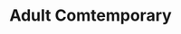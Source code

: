 ---
ee_id_show: '218'
title: Adult Comtemporary
url: adult-comtemporary
live_url:
year: '2008'
venue: Team Gallery
state_country: New York
pitch: A bunch of random stuff, .... first time I tried making on of my Photoshop
  Gradient Demonstrations super <i>HUGE</i>, which ended up working pretty good.
ps:
imgs: team-newyork-2008-11-install-1-database.jpg,team-newyork-2008-11-install-2-database.jpg
things: "[213] 2008-012 Monoprint 1 - 2008-012-monoprint-1,[214] 2008-013 Monoprint
  2 - 2008-013-monoprint-2,[215] 2008-014 Monoprint 3 - 2008-014-monoprint-3,[216]
  2008-015 Monoprint 4 - 2008-015-monoprint,[217] 2008-016 Monoprint 5 - 2008-016-monoprint-5,[48]
  2008-002 Video Painting - videopainting,[210] 2008-003 Permanent Vacation - 2008-003-permanent-vacation,[135]
  2008-004 Personal Film - 2008-004-personal-film,[164] 2008-008 Self Playing Sony
  Playstation I Bowling - 2008-008-self-playing-sony-playstation-i-bowling,[219] 2008-001
  Photoshop CS - 2008-001-photoshop-cs"
status:
layout: shows
---